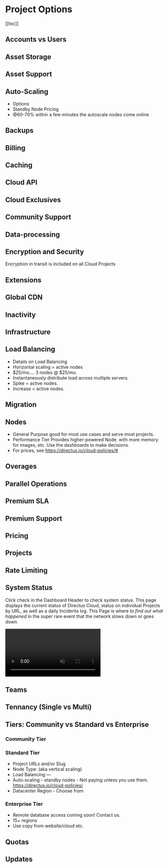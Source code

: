 # Project Options

[[toc]]

## Accounts vs Users

## Asset Storage

## Asset Support

## Auto-Scaling

- Options
- Standby Node Pricing
- @60-70% within a few minutes the autoscale nodes come online

## Backups

## Billing

## Caching

## Cloud API

## Cloud Exclusives

## Community Support

## Data-processing

## Encryption and Security

Encryption in transit is included on all Cloud Projects

## Extensions

## Global CDN

## Inactivity

## Infrastructure

## Load Balancing

- Details on Load Balancing
- Horizontal scaling = active nodes
- $25/mo…. 3 nodes @ $25/mo.
- Instantaneously distribute load across multiple servers.
- Spike = active nodes.
- Increase = active nodes.

## Migration

## Nodes

- General Purpose good for most use cases and serve most projects.
- Performance Tier Provides higher-powered Node. with more memory for images, etc. Use the dashboards to make decisions.
- For prices, see https://directus.io/cloud-policies/#

## Overages

## Parallel Operations

## Premium SLA

## Premium Support

## Pricing

## Projects

## Rate Limiting

## System Status

Click <span mi icon>check</span> in the Dashboard Header to check system status. This page displays the current status
of Directus Cloud, status on individual Projects by URL, as well as a daily Incidents log. This Page is where to _find
out what happened_ in the super rare event that the network slows down or goes down.

<video alt="Cloud Dashboard Overview" loop muted controls autoplay>
  <source src="" type="video/mp4">
</video>

## Teams

## Tennancy (Single vs Multi)

## Tiers: Community vs Standard vs Enterprise

### Community Tier

### Standard Tier

- Project URLs and/or Slug
- Node Type: (aka vertical scaling)
- Load Balancing —
- Auto-scaling - standby nodes - Not paying unless you use them. https://directus.io/cloud-policies/
- Datacenter Region - Choose from

### Enterprise Tier

- Remote database access coming soon! Contact us.
- 15+ regions
- Use copy from website/cloud etc.

## Quotas

## Updates
